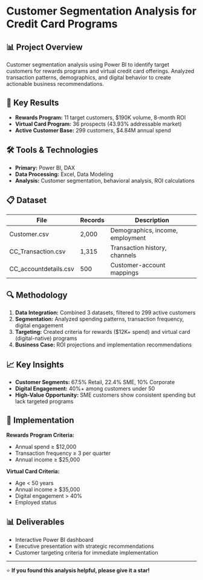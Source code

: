 # Customer Segmentation Analysis for Credit Card Programs

## 📊 Project Overview
Customer segmentation analysis using Power BI to identify target customers for rewards programs and virtual credit card offerings. Analyzed transaction patterns, demographics, and digital behavior to create actionable business recommendations.

## 🎯 Key Results
- **Rewards Program:** 11 target customers, $190K volume, 8-month ROI
- **Virtual Card Program:** 36 prospects (43.93% addressable market)
- **Active Customer Base:** 299 customers, $4.84M annual spend

## 🛠️ Tools & Technologies
- **Primary:** Power BI, DAX
- **Data Processing:** Excel, Data Modeling
- **Analysis:** Customer segmentation, behavioral analysis, ROI calculations

## 📋 Dataset
| File | Records | Description |
|------|---------|-------------|
| Customer.csv | 2,000 | Demographics, income, employment |
| CC_Transaction.csv | 1,315 | Transaction history, channels |
| CC_accountdetails.csv | 500 | Customer-account mappings |

## 🔍 Methodology
1. **Data Integration:** Combined 3 datasets, filtered to 299 active customers
2. **Segmentation:** Analyzed spending patterns, transaction frequency, digital engagement
3. **Targeting:** Created criteria for rewards ($12K+ spend) and virtual card (digital-native) programs
4. **Business Case:** ROI projections and implementation recommendations

## 📈 Key Insights
- **Customer Segments:** 67.5% Retail, 22.4% SME, 10% Corporate
- **Digital Engagement:** 40%+ among customers under 50
- **High-Value Opportunity:** SME customers show consistent spending but lack targeted programs

## 🚀 Implementation
**Rewards Program Criteria:**
- Annual spend ≥ $12,000
- Transaction frequency ≥ 3 per quarter
- Annual income ≥ $25,000

**Virtual Card Criteria:**
- Age < 50 years
- Annual income ≥ $35,000
- Digital engagement > 40%
- Employed status

## 📊 Deliverables
- Interactive Power BI dashboard
- Executive presentation with strategic recommendations
- Customer targeting criteria for immediate implementation



---
⭐ **If you found this analysis helpful, please give it a star!**
